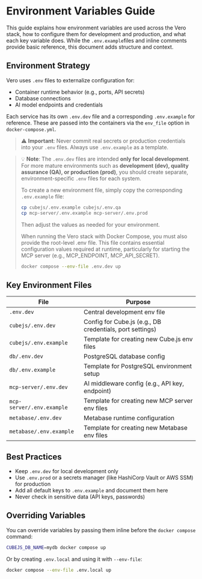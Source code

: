 # Environment Variables Guide

This guide explains how environment variables are used across the Vero stack, how to configure them for development and production, and what each key variable does. While the `.env.example`files and inline comments provide basic reference, this document adds structure and context.

## Environment Strategy

Vero uses `.env` files to externalize configuration for:

- Container runtime behavior (e.g., ports, API secrets)
- Database connections
- AI model endpoints and credentials

Each service has its own `.env.dev` file and a corresponding `.env.example` for reference. These are passed into the containers via the `env_file` option in `docker-compose.yml`.

> ⚠️ **Important**: Never commit real secrets or production credentials into your `.env` files. Always use `.env.example` as a template.

> 💡 **Note**: The `.env.dev` files are intended **only for local development**. For more mature environments such as **development (dev), quality assurance (QA), or production (prod)**, you should create separate, environment-specific `.env` files for each system.
>
> To create a new environment file, simply copy the corresponding `.env.example` file:
>
> ```bash
> cp cubejs/.env.example cubejs/.env.qa
> cp mcp-server/.env.example mcp-server/.env.prod
> ```
>
> Then adjust the values as needed for your environment.
>
> When running the Vero stack with Docker Compose, you must also provide the root-level .env file. This file contains essential configuration values required at runtime, particularly for starting the MCP server (e.g., MCP_ENDPOINT, MCP_API_SECRET).
>
> ```bash
> docker compose --env-file .env.dev up
> ```

## Key Environment Files

| File                      | Purpose                                                  |
| ------------------------- | -------------------------------------------------------- |
| `.env.dev`                | Central development env file                             |
| `cubejs/.env.dev`         | Config for Cube.js (e.g., DB credentials, port settings) |
| `cubejs/.env.example`     | Template for creating new Cube.js env files              |
| `db/.env.dev`             | PostgreSQL database config                               |
| `db/.env.example`         | Template for PostgreSQL environment setup                |
| `mcp-server/.env.dev`     | AI middleware config (e.g., API key, endpoint)           |
| `mcp-server/.env.example` | Template for creating new MCP server env files           |
| `metabase/.env.dev`       | Metabase runtime configuration                           |
| `metabase/.env.example`   | Template for creating new Metabase env files             |

## Best Practices

- Keep `.env.dev` for local development only
- Use `.env.prod` or a secrets manager (like HashiCorp Vault or AWS SSM) for production
- Add all default keys to `.env.example` and document them here
- Never check in sensitive data (API keys, passwords)

## Overriding Variables

You can override variables by passing them inline before the `docker compose` command:

```bash
CUBEJS_DB_NAME=mydb docker compose up
```

Or by creating `.env.local` and using it with `--env-file`:

```bash
docker compose --env-file .env.local up
```
